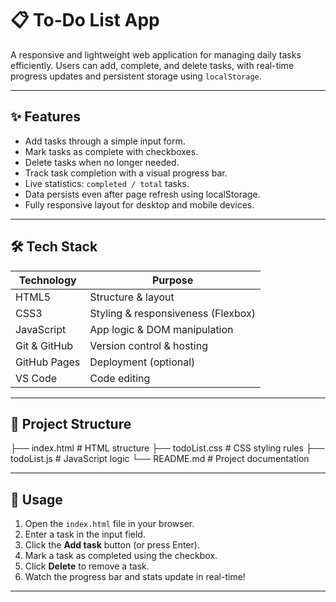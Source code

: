 # 📋 To‑Do List App

A responsive and lightweight web application for managing daily tasks efficiently. Users can add, complete, and delete tasks, with real-time progress updates and persistent storage using `localStorage`.

---

## ✨ Features

- Add tasks through a simple input form.
- Mark tasks as complete with checkboxes.
- Delete tasks when no longer needed.
- Track task completion with a visual progress bar.
- Live statistics: `completed / total` tasks.
- Data persists even after page refresh using localStorage.
- Fully responsive layout for desktop and mobile devices.

---

## 🛠️ Tech Stack

| Technology | Purpose               |
|------------|------------------------|
| HTML5      | Structure & layout     |
| CSS3       | Styling & responsiveness (Flexbox) |
| JavaScript | App logic & DOM manipulation |
| Git & GitHub | Version control & hosting |
| GitHub Pages | Deployment (optional) |
| VS Code    | Code editing           |

---

## 📂 Project Structure

├── index.html # HTML structure
├── todoList.css # CSS styling rules
├── todoList.js # JavaScript logic
└── README.md # Project documentation

---

## 📝 Usage

1. Open the `index.html` file in your browser.
2. Enter a task in the input field.
3. Click the **Add task** button (or press Enter).
4. Mark a task as completed using the checkbox.
5. Click **Delete** to remove a task.
6. Watch the progress bar and stats update in real-time!

---

